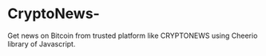 # CryptoNews-
Get news on Bitcoin from trusted platform like CRYPTONEWS using Cheerio library of Javascript.

